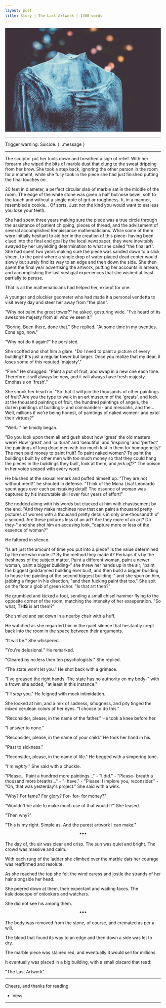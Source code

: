 ```yaml
---
layout: post
title: Story | The Last Artwork | 1300 words
---
```


![Statue](/assets/statue.jpg "A picture of a long forgotten face.")

<hr>

Trigger warning: Suicide.
{: .message }

<hr>

The sculptor put her tools down and breathed a sigh of relief. With her forearm she wiped the bits of marble dust that clung to the sweat dripping from her brow. She took a step back, ignoring the other person in the room for a moment, while she fully took in the piece she had just finished putting the final touches on.

20 feet in diameter, a perfect circular slab of marble sat in the middle of the room. The edge of the white stone was given a half bullnose bevel, soft to the touch and without a single note of grit or roughness. It, in a manner, resembled a cookie... Of sorts. Just not the kind you would want to eat less you lose your teeth.

She had spent three years making sure the piece was a true circle through the assistance of patient chipping, pieces of thread, and the advisement of several accomplished Renaissance mathematicians. While some of them were initially hesitant to aid her in the creation of this piece- having been clued into the final end goal by the local newspaper, they were inevitably swayed by her unyielding determination to what she called "the final art". She had spent two years making sure the piece was sanded down to a slick sheen, to the point where a single drop of water placed dead center would slowly but surely find its way to an edge and then down the side. She then spent the final year advertising the artwork, putting her accounts in arrears, and accomplishing the last vestigial experiences that she wished at least partially to peruse.

That is all the mathematicians had helped her, except for one.

A younger and pluckier geometer who had made it a personal vendetta to visit every day and steer her away from "the plan".

"Why not paint the great tower?" he asked, gesturing wide. "I've heard of its awesome majesty from all who've seen it."

"Boring. Been there, done that." She replied. "At some time in my twenties. Eons ago, now."

"Why not do it again?" he persisted.

She scoffed and shot him a glare. "Do I need to paint a picture of every building? It's just a regular tower but larger. Once you realize that my dear, it loses some of this reputed 'majesty'."

"Fine." He shrugged. "Paint a pot of fruit, and swap in a new one each time. Therefore it will always be new, and it will always have fresh majesty. Emphasis on 'fresh'."

She shook her head no. "So that it will join the thousands of other paintings of fruit? Are you the type to walk in an art museum of the 'greats', and look at the thousand paintings of fruit, the hundred paintings of angels, the dozen paintings of buildings- and commanders- and messiahs, and the... Well, millions if we're being honest, of paintings of naked women- and extol their virtues?"

"Well..." he timidly began.

"Do you look upon them all and gush about how 'great' the old masters were? How 'great' and 'cultural' and 'beautiful' and 'inspiring' and 'perfect' the paintings of long dead men with too much lust in them for homogeneity? The men paid money to paint fruit? To paint naked women? To paint the buildings built by other men with too much money so that they could hang the pieces in the buildings they built, look at them, and <em>jerk off?</em>" The poison in her voice seeped with every word.

He blushed at the sexual remark and puffed himself up. "They are not without merit!" he shouted in defense. "Think of the Mona Lisa! Leonardo spent ages over each painstaking detail! The essence of woman was captured by his inscrutable skill over four years of effort!"

She nodded along with his words but clucked at him with chastisement by the end. "And they make machines now that can paint a thousand pretty pictures of women with a thousand pretty details in only one-thousandth of a second. Are these pictures less of an art? Are they more of an art? Do they-" and she shot him an accusing look, "capture more or less of the essence of woman?"

He faltered in silence.

"Is art just the amount of time you put into a piece? Is the value determined by the one who made it? By the method they made it? Perhaps it's by the freshness of the subject matter. Paint a different woman, paint a newer woman, paint a bigger building-" she threw her hands up in the air, "paint the biggest goddamned building ever built, and then build a bigger building to house the painting of the second biggest building-" and she spun on him, jabbing a finger in his direction, "and then fucking paint that too." She spit on the floor a glob of green ichor. "Is that art then?"

He grumbled and kicked a foot, sending a small chisel hammer flying to the opposite corner of the room, matching the intensity of her exasperation. "So what, <strong>THIS</strong> is art then!?"

She smiled and sat down in a nearby chair with a huff.

He watched as she regarded him in the quiet silence that hesitantly crept back into the room in the space between their arguments.

"It will be." She whispered.

"You're delusional." He remarked.

"Cleared by no less then ten psychologists." She replied.

"The state won't let you." He shot back with a grimace.

"I've greased the right hands. The state has no authority on my body-" with a frown she added, "at least in this instance."

"I'll <em>stop</em> you." He feigned with mock intimidation.

She looked at him, and a mix of sadness, smugness, and pity tinged the mixed cerulean colors of her eyes. "I choose to do this."

"Reconsider, please, in the name of the father." He took a knee before her.

"I answer to none."

"Reconsider, please, in the name of your child." He took her hand in his.

"Past to sickness."

"Reconsider, please, in the name of life." He begged with a simpering tone.

"I'm <em>eighty</em>." She said with a chuckle.

"Please... Paint a hundred more paintings..." - "I did." - "Please- breath a thousand more breaths..." - "I have." - "Please! I implore you, reconsider." - "Oh, that was yesterday's project." She said with a wink.

"Why? For fame? For glory? For- for- for money?"

"Wouldn't be able to make much use of that would I?" She teased.

"Then why?"

"This is my right. Simple as. And the purest artwork I can make."

<center><strong>***</strong></center>

The day of, the air was clear and crisp. The sun was quiet and bright. The crowd was massive and calm.

With each rung of the ladder she climbed over the marble dais her courage was reaffirmed and resolute.

As she reached the top she felt the wind caress and jostle the strands of her hair alongside her head.

She peered down at them, their expectant and waiting faces. The kaleidoscope of onlookers and watchers.

She did not see his among them.

<center><strong>***</strong></center>

The body was removed from the stone, of course, and cremated as per a will.

The blood that found its way to an edge and then down a side was let to dry.

The marble piece was stained red, and eventually it would sell for millions.

It eventually was placed in a big building, with a small placard that read:

"The Last Artwork".

<hr>

Cheers, and thanks for reading.

- Vess

<hr>
